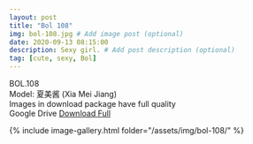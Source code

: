 ```yaml
---
layout: post
title: "Bol 108"
img: bol-108.jpg # Add image post (optional)
date: 2020-09-13 08:15:00
description: Sexy girl. # Add post description (optional)
tag: [cute, sexy, Bol]
---
```

BOL.108  
Model: 夏美酱 (Xia Mei Jiang)                                                 
Images in download package have full quality                    
Google Drive [Download Full](http://gestyy.com/eend4J)

{% include image-gallery.html folder="/assets/img/bol-108/" %}
